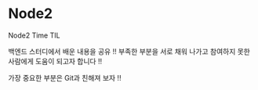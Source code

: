 # Node2
Node2 Time TIL

백엔드 스터디에서 배운 내용을 공유 !!
부족한 부분을 서로 채워 나가고 참여하지 못한 사람에게 도움이 되고자 합니다 !!

가장 중요한 부분은 Git과 친해져 보자 !! 
